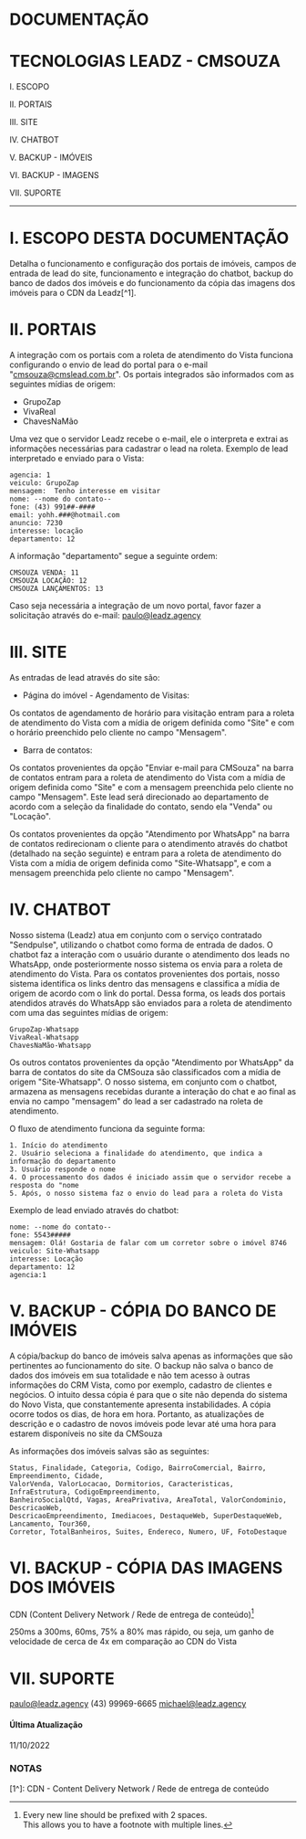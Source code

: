DOCUMENTAÇÃO
========

TECNOLOGIAS LEADZ - CMSOUZA
========

I. ESCOPO

II. PORTAIS

III. SITE

IV. CHATBOT

V. BACKUP - IMÓVEIS

VI. BACKUP - IMAGENS

VII. SUPORTE

--------

# I. ESCOPO DESTA DOCUMENTAÇÃO

Detalha o funcionamento e configuração dos portais de imóveis, campos de entrada de lead do site, funcionamento e integração do chatbot, backup do banco de dados dos imóveis e do funcionamento da cópia das imagens dos imóveis para o CDN da Leadz[^1].

# II. PORTAIS

A integração com os portais com a roleta de atendimento do Vista funciona configurando o envio de lead do portal para o e-mail "cmsouza@cmslead.com.br".
Os portais integrados são informados com as seguintes mídias de origem:

- GrupoZap
- VivaReal
- ChavesNaMão

Uma vez que o servidor Leadz recebe o e-mail, ele o interpreta e extrai as informações necessárias para cadastrar o lead na roleta.
Exemplo de lead interpretado e enviado para o Vista:

    agencia: 1
    veiculo: GrupoZap
    mensagem:  Tenho interesse em visitar  
    nome: --nome do contato--
    fone: (43) 991##-####
    email: yohh.###@hotmail.com
    anuncio: 7230
    interesse: locação
    departamento: 12

A informação "departamento" segue a seguinte ordem:

    CMSOUZA VENDA: 11
    CMSOUZA LOCAÇÃO: 12
    CMSOUZA LANÇAMENTOS: 13

Caso seja necessária a integração de um novo portal, favor fazer a solicitação através do e-mail: paulo@leadz.agency

# III. SITE

As entradas de lead através do site são:

- Página do imóvel - Agendamento de Visitas:

Os contatos de agendamento de horário para visitação entram para a roleta de atendimento do Vista com a mídia de origem definida como "Site" e com o horário preenchido pelo cliente no campo "Mensagem".

- Barra de contatos:

Os contatos provenientes da opção "Enviar e-mail para CMSouza" na barra de contatos entram para a roleta de atendimento do Vista com a mídia de origem definida como "Site" e com a mensagem preenchida pelo cliente no campo "Mensagem". Este lead será direcionado ao departamento de acordo com a seleção da finalidade do contato, sendo ela "Venda" ou "Locação".

Os contatos provenientes da opção "Atendimento por WhatsApp" na barra de contatos redirecionam o cliente para o atendimento através do chatbot (detalhado na seção seguinte) e entram para a roleta de atendimento do Vista com a mídia de origem definida como "Site-Whatsapp", e com a mensagem preenchida pelo cliente no campo "Mensagem".

# IV. CHATBOT

Nosso sistema (Leadz) atua em conjunto com o serviço contratado "Sendpulse", utilizando o chatbot como forma de entrada de dados. O chatbot faz a interação com o usuário durante o atendimento dos leads no WhatsApp, onde posteriormente nosso sistema os envia para a roleta de atendimento do Vista.
Para os contatos provenientes dos portais, nosso sistema identifica os links dentro das mensagens e classifica a mídia de origem de acordo com o link do portal.
Dessa forma, os leads dos portais atendidos através do WhatsApp são enviados para a roleta de atendimento com uma das seguintes mídias de origem:

    GrupoZap-Whatsapp
    VivaReal-Whatsapp
    ChavesNaMão-Whatsapp

Os outros contatos provenientes da opção "Atendimento por WhatsApp" da barra de contatos do site da CMSouza são classificados com a mídia de origem "Site-Whatsapp".
O nosso sistema, em conjunto com o chatbot, armazena as mensagens recebidas durante a interação do chat e ao final as envia no campo "mensagem" do lead a ser cadastrado na roleta de atendimento.

O fluxo de atendimento funciona da seguinte forma:

    1. Início do atendimento
    2. Usuário seleciona a finalidade do atendimento, que indica a informação do departamento
    3. Usuário responde o nome
    4. O processamento dos dados é iniciado assim que o servidor recebe a resposta do "nome
    5. Após, o nosso sistema faz o envio do lead para a roleta do Vista

Exemplo de lead enviado através do chatbot:

    nome: --nome do contato--
    fone: 5543#####
    mensagem: Olá! Gostaria de falar com um corretor sobre o imóvel 8746
    veiculo: Site-Whatsapp
    interesse: Locação
    departamento: 12
    agencia:1


# V. BACKUP - CÓPIA DO BANCO DE IMÓVEIS

A cópia/backup do banco de imóveis salva apenas as informações que são pertinentes ao funcionamento do site. O backup não salva o banco de dados dos imóveis em sua totalidade e não tem acesso à outras informações do CRM Vista, como por exemplo, cadastro de clientes e negócios.
O intuito dessa cópia é para que o site não dependa do sistema do Novo Vista, que constantemente apresenta instabilidades. A cópia ocorre todos os dias, de hora em hora. Portanto, as atualizações de descrição e o cadastro de novos imóveis pode levar até uma hora para estarem disponíveis no site da CMSouza

As informações dos imóveis salvas são as seguintes:

    Status, Finalidade, Categoria, Codigo, BairroComercial, Bairro, Empreendimento, Cidade, 
    ValorVenda, ValorLocacao, Dormitorios, Caracteristicas, InfraEstrutura, CodigoEmpreendimento,
    BanheiroSocialQtd, Vagas, AreaPrivativa, AreaTotal, ValorCondominio, DescricaoWeb, 
    DescricaoEmpreendimento, Imediacoes, DestaqueWeb, SuperDestaqueWeb, Lancamento, Tour360, 
    Corretor, TotalBanheiros, Suites, Endereco, Numero, UF, FotoDestaque


# VI. BACKUP - CÓPIA DAS IMAGENS DOS IMÓVEIS

CDN (Content Delivery Network / Rede de entrega de conteúdo)[^2]

250ms a 300ms, 60ms, 75% a 80% mas rápido, ou seja, um ganho de velocidade de cerca de 4x em comparação ao CDN do Vista

# VII. SUPORTE

paulo@leadz.agency
(43) 99969-6665
michael@leadz.agency


#### Última Atualização
11/10/2022

### NOTAS

[1^]: CDN - Content Delivery Network / Rede de entrega de conteúdo

[^2]: Every new line should be prefixed with 2 spaces.  
  This allows you to have a footnote with multiple lines.
[^note]:
    Named footnotes will still render with numbers instead of the text but allow easier identification and linking.  
    This footnote also has been made with a different syntax using 4 spaces for new lines.